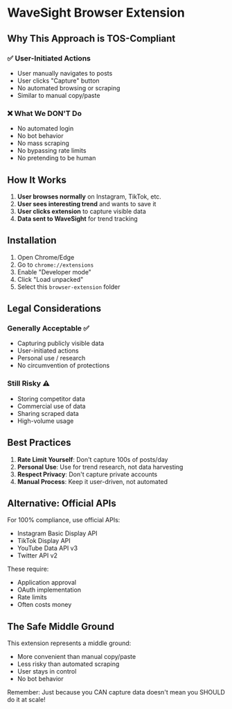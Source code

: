 # WaveSight Browser Extension

## Why This Approach is TOS-Compliant

### ✅ User-Initiated Actions
- User manually navigates to posts
- User clicks "Capture" button
- No automated browsing or scraping
- Similar to manual copy/paste

### ❌ What We DON'T Do
- No automated login
- No bot behavior
- No mass scraping
- No bypassing rate limits
- No pretending to be human

## How It Works

1. **User browses normally** on Instagram, TikTok, etc.
2. **User sees interesting trend** and wants to save it
3. **User clicks extension** to capture visible data
4. **Data sent to WaveSight** for trend tracking

## Installation

1. Open Chrome/Edge
2. Go to `chrome://extensions`
3. Enable "Developer mode"
4. Click "Load unpacked"
5. Select this `browser-extension` folder

## Legal Considerations

### Generally Acceptable ✅
- Capturing publicly visible data
- User-initiated actions
- Personal use / research
- No circumvention of protections

### Still Risky ⚠️
- Storing competitor data
- Commercial use of data
- Sharing scraped data
- High-volume usage

## Best Practices

1. **Rate Limit Yourself**: Don't capture 100s of posts/day
2. **Personal Use**: Use for trend research, not data harvesting
3. **Respect Privacy**: Don't capture private accounts
4. **Manual Process**: Keep it user-driven, not automated

## Alternative: Official APIs

For 100% compliance, use official APIs:
- Instagram Basic Display API
- TikTok Display API
- YouTube Data API v3
- Twitter API v2

These require:
- Application approval
- OAuth implementation
- Rate limits
- Often costs money

## The Safe Middle Ground

This extension represents a middle ground:
- More convenient than manual copy/paste
- Less risky than automated scraping
- User stays in control
- No bot behavior

Remember: Just because you CAN capture data doesn't mean you SHOULD do it at scale!